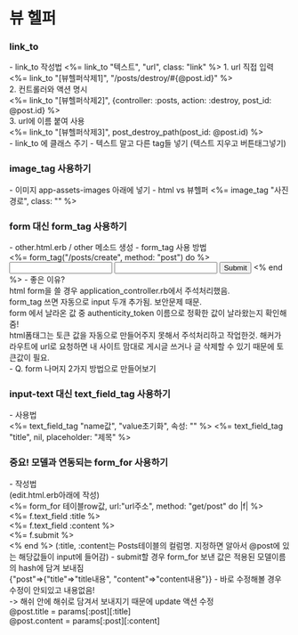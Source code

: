 <h1>뷰 헬퍼</h1>

<h3>link_to</h3>
- link_to 작성법
 <%= link_to "텍스트", "url", class: "link" %>
1. url 직접 입력<br>
<%= link_to "[뷰헬퍼삭제1]", "/posts/destroy/#{@post.id}" %><br>
2. 컨트롤러와 액션 명시<br>
<%= link_to "[뷰헬퍼삭제2]", {controller: :posts, action: :destroy, post_id: @post.id} %><br>
3. url에 이름 붙여 사용<br>
<%= link_to "[뷰헬퍼삭제3]", post_destroy_path(post_id: @post.id) %><br>
- link_to 에 클래스 주기
- 텍스트 말고 다른 tag들 넣기 (텍스트 지우고 버튼태그넣기)

<h3>image_tag 사용하기</h3>
- 이미지 app-assets-images 아래에 넣기
- html vs 뷰헬퍼 <%= image_tag "사진 경로", class: "" %>

<h3>form 대신 form_tag 사용하기</h3>
- other.html.erb / other 메소드 생성
- form_tag 사용 방법<br>
  <%= form_tag("/posts/create", method: "post") do %>
    <input type="text" name="title" />
    <input type="text" name="content" />
    <input type="submit" />
  <% end %>
- 좋은 이유?<br>
  html form을 쓸 경우 application_controller.rb에서 주석처리했음.<br>
  form_tag 쓰면 자동으로 input 두개 추가됨. 보안문제 때문.<br>
  form 에서 날라온 값 중 authenticity_token 이름으로 정확한 값이 날라왔는지 확인해줌!<br>
  html폼태그는 토큰 값을 자동으로 만들어주지 못해서 주석처리하고 작업한것.
  해커가 라우트에 url로 요청하면 내 사이트 맘대로 게시글 쓰거나 글 삭제할 수 있기 때문에 토큰값이 필요.<br>
- Q. form 나머지 2가지 방법으로 만들어보기

<h3>input-text 대신 text_field_tag 사용하기</h3>
- 사용법<br>
  <%= text_field_tag "name값", "value초기화", 속성: "" %>
  <%= text_field_tag "title", nil, placeholder: "제목" %>

<h3>중요! 모델과 연동되는 form_for 사용하기</h3>
- 작성법<br>
(edit.html.erb아래에 작성)<br>
<%= form_for 테이블row값, url:"url주소", method: "get/post" do |f| %><br>
    <%= f.text_field :title %><br>
    <%= f.text_field :content %><br>
    <%= f.submit %><br>
<% end %>
(:title, :content는 Posts테이블의 컬럼명. 지정하면 알아서 @post에 있는 해당값들이 input에 들어감)
- submit할 경우 form_for 보낸 값은 적용된 모델이름의 hash에 담겨 보내짐<br>
 {"post"=>{"title"=>"title내용", "content"=>"content내용"}}
- 바로 수정해볼 경우 수정이 안되있고 내용없음!<br>
 -> 해쉬 안에 해쉬로 담겨서 보내지기 때문에 update 액션 수정<br>
 @post.title = params[:post][:title]<br>
 @post.content = params[:post][:content]<br>